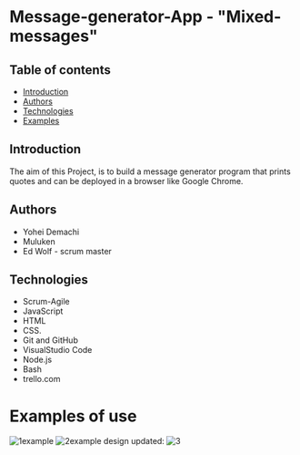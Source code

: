 # Message-generator-App - "Mixed-messages"

## Table of contents
* [Introduction](#Introduction)
* [Authors](#Authors)
* [Technologies](#Technologies)
* [Examples](#Examples)

## Introduction
The aim of this Project, is to build a message generator program that prints quotes and can be deployed in a browser like Google Chrome.

## Authors
* Yohei Demachi
* Muluken
* Ed Wolf - scrum master


## Technologies
* Scrum-Agile
* JavaScript
* HTML
* CSS.
* Git and GitHub
* VisualStudio Code
* Node.js
* Bash
* trello.com

# Examples of use

![1example](https://user-images.githubusercontent.com/91706719/136922961-ffff49d8-6396-4bc5-9d4a-3254b116e74e.png)
![2example](https://user-images.githubusercontent.com/91706719/136922984-c2a373ff-8f2a-42cc-8a33-21e4e7c3cb92.png)
design updated:
![3](https://user-images.githubusercontent.com/91706719/137047225-e724703a-3026-470f-857d-92262a950924.png)

